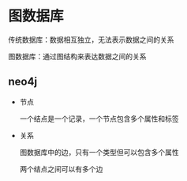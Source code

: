 # 图数据库

传统数据库：数据相互独立，无法表示数据之间的关系

图数据库：通过图结构来表达数据之间的关系

## neo4j

- 节点

  一个结点是一个记录，一个节点包含多个属性和标签

- 关系

  图数据库中的边，只有一个类型但可以包含多个属性

  两个结点之间可以有多个边